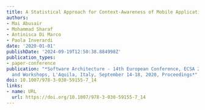 ```yaml
---
title: A Statistical Approach for Context-Awareness of Mobile Applications
authors:
- Mai Abusair
- Mohammad Sharaf
- Antinisca Di Marco
- Paola Inverardi
date: '2020-01-01'
publishDate: '2024-09-19T12:50:38.884998Z'
publication_types:
- paper-conference
publication: "*Software Architecture - 14th European Conference, ECSA 2020 Tracks
  and Workshops, L'Aquila, Italy, September 14-18, 2020, Proceedings*"
doi: 10.1007/978-3-030-59155-7_14
links:
- name: URL
  url: https://doi.org/10.1007/978-3-030-59155-7_14
---
```

